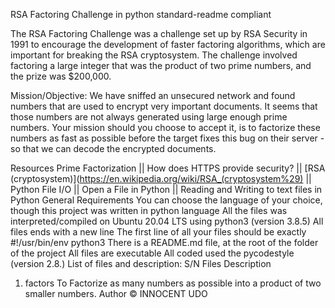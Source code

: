 RSA Factoring Challenge in python
standard-readme compliant

The RSA Factoring Challenge was a challenge set up by RSA Security in 1991 to encourage the development of faster factoring algorithms, which are important for breaking the RSA cryptosystem. The challenge involved factoring a large integer that was the product of two prime numbers, and the prize was $200,000.



Mission/Objective: We have sniffed an unsecured network and found numbers that are used to encrypt very important documents. It seems that those numbers are not always generated using large enough prime numbers. Your mission should you choose to accept it, is to factorize these numbers as fast as possible before the target fixes this bug on their server - so that we can decode the encrypted documents.

Resources
Prime Factorization || How does HTTPS provide security? || [RSA (cryptosystem)](https://en.wikipedia.org/wiki/RSA_(cryptosystem%29) || Python File I/O || Open a File in Python || Reading and Writing to text files in Python
General Requirements
You can choose the language of your choice, though this project was written in python language
All the files was interpreted/compiled on Ubuntu 20.04 LTS using python3 (version 3.8.5)
All files ends with a new line
The first line of all your files should be exactly #!/usr/bin/env python3
There is a README.md file, at the root of the folder of the project
All files are executable
All coded used the pycodestyle (version 2.8.)
List of files and description:
S/N	Files	Description
1.	factors	To Factorize as many numbers as possible into a product of two smaller numbers.
Author
© INNOCENT UDO
